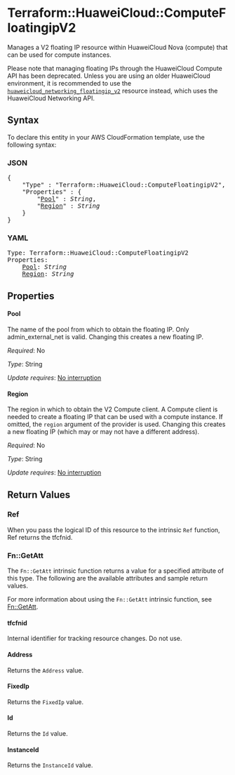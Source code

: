 # Terraform::HuaweiCloud::ComputeFloatingipV2

Manages a V2 floating IP resource within HuaweiCloud Nova (compute)
that can be used for compute instances.

Please note that managing floating IPs through the HuaweiCloud Compute API has
been deprecated. Unless you are using an older HuaweiCloud environment, it is
recommended to use the [`huaweicloud_networking_floatingip_v2`](networking_floatingip_v2.html)
resource instead, which uses the HuaweiCloud Networking API.

## Syntax

To declare this entity in your AWS CloudFormation template, use the following syntax:

### JSON

<pre>
{
    "Type" : "Terraform::HuaweiCloud::ComputeFloatingipV2",
    "Properties" : {
        "<a href="#pool" title="Pool">Pool</a>" : <i>String</i>,
        "<a href="#region" title="Region">Region</a>" : <i>String</i>
    }
}
</pre>

### YAML

<pre>
Type: Terraform::HuaweiCloud::ComputeFloatingipV2
Properties:
    <a href="#pool" title="Pool">Pool</a>: <i>String</i>
    <a href="#region" title="Region">Region</a>: <i>String</i>
</pre>

## Properties

#### Pool

The name of the pool from which to obtain the floating
IP. Only admin_external_net is valid. Changing this creates a new floating IP.

_Required_: No

_Type_: String

_Update requires_: [No interruption](https://docs.aws.amazon.com/AWSCloudFormation/latest/UserGuide/using-cfn-updating-stacks-update-behaviors.html#update-no-interrupt)

#### Region

The region in which to obtain the V2 Compute client.
A Compute client is needed to create a floating IP that can be used with
a compute instance. If omitted, the `region` argument of the provider
is used. Changing this creates a new floating IP (which may or may not
have a different address).

_Required_: No

_Type_: String

_Update requires_: [No interruption](https://docs.aws.amazon.com/AWSCloudFormation/latest/UserGuide/using-cfn-updating-stacks-update-behaviors.html#update-no-interrupt)

## Return Values

### Ref

When you pass the logical ID of this resource to the intrinsic `Ref` function, Ref returns the tfcfnid.

### Fn::GetAtt

The `Fn::GetAtt` intrinsic function returns a value for a specified attribute of this type. The following are the available attributes and sample return values.

For more information about using the `Fn::GetAtt` intrinsic function, see [Fn::GetAtt](https://docs.aws.amazon.com/AWSCloudFormation/latest/UserGuide/intrinsic-function-reference-getatt.html).

#### tfcfnid

Internal identifier for tracking resource changes. Do not use.

#### Address

Returns the <code>Address</code> value.

#### FixedIp

Returns the <code>FixedIp</code> value.

#### Id

Returns the <code>Id</code> value.

#### InstanceId

Returns the <code>InstanceId</code> value.

